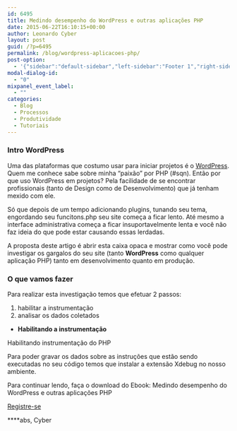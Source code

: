 ```yaml
---
id: 6495
title: Medindo desempenho do WordPress e outras aplicações PHP
date: 2015-06-22T16:10:15+00:00
author: Leonardo Cyber
layout: post
guid: /?p=6495
permalink: /blog/wordpress-aplicacoes-php/
post-option:
  - '{"sidebar":"default-sidebar","left-sidebar":"Footer 1","right-sidebar":"Footer 1","page-title":"","page-caption":""}'
modal-dialog-id:
  - "0"
mixpanel_event_label:
  - ""
categories:
  - Blog
  - Processos
  - Produtividade
  - Tutoriais
---
```

### Intro WordPress

Uma das plataformas que costumo usar para iniciar projetos é o [WordPress](http://wordpress.org/). Quem me conhece sabe sobre minha &#8220;paixão&#8221; por PHP (#sqn). Então por que uso WordPress em projetos? Pela facilidade de se encontrar profissionais (tanto de Design como de Desenvolvimento) que já tenham mexido com ele.

Só que depois de um tempo adicionando plugins, tunando seu tema, engordando seu funcitons.php seu site começa a ficar lento. Até mesmo a interface administrativa começa a ficar insuportavelmente lenta e você não faz ideia do que pode estar causando essas lerdadas.

A proposta deste artigo é abrir esta caixa opaca e mostrar como você pode investigar os gargalos do seu site (tanto **WordPress** como qualquer aplicação PHP) tanto em desenvolvimento quanto em produção.

### **O que vamos fazer**

Para realizar esta investigação temos que efetuar 2 passos:

  1. habilitar a instrumentação
  2. analisar os dados coletados

  *  **Habilitando a instrumentação**

Habilitando instrumentação do PHP

Para poder gravar os dados sobre as instruções que estão sendo executadas no seu código temos que instalar a extensão Xdebug no nosso ambiente.

Para continuar lendo, faça o download do Ebook: Medindo desempenho do WordPress e outras aplicações PHP

<div class="gdlr-course-button" >
  <a  href='/wp-content/uploads/2015/06/Medindo-desempenho-do-Wordpress-e-outras-aplicações-PHP.pdf'>Registre-se</a>
</div>

****abs, Cyber